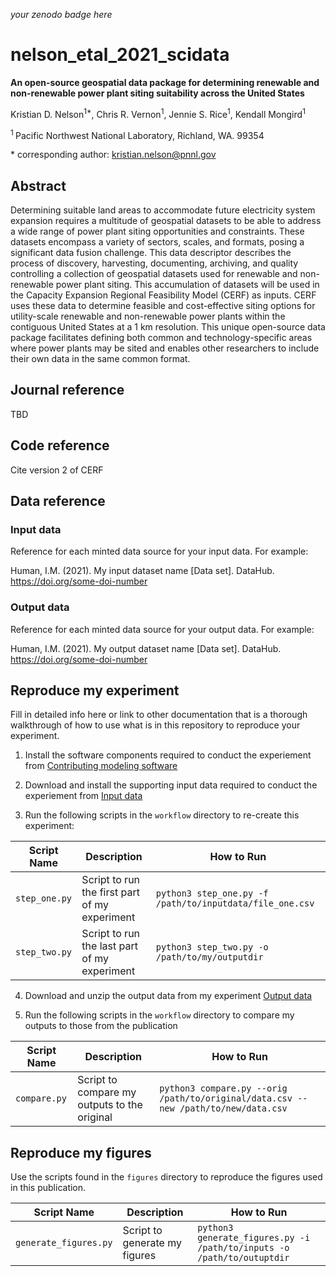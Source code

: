 _your zenodo badge here_

# nelson_etal_2021_scidata

**An open-source geospatial data package for determining renewable and non-renewable power plant siting suitability across the United States**

Kristian D. Nelson<sup>1\*</sup>, Chris R. Vernon<sup>1</sup>, Jennie S. Rice<sup>1</sup>, Kendall Mongird<sup>1</sup>

<sup>1 </sup> Pacific Northwest National Laboratory, Richland, WA. 99354

\* corresponding author:  kristian.nelson@pnnl.gov

## Abstract
Determining suitable land areas to accommodate future electricity system expansion requires a multitude of geospatial datasets to be able to address a wide range of power plant siting opportunities and constraints. These datasets encompass a variety of sectors, scales, and formats, posing a significant data fusion challenge.  This data descriptor describes the process of discovery, harvesting, documenting, archiving, and quality controlling a collection of geospatial datasets used for renewable and non-renewable power plant siting. This accumulation of datasets will be used in the Capacity Expansion Regional Feasibility Model (CERF) as inputs. CERF uses these data to determine feasible and cost-effective siting options for utility-scale renewable and non-renewable power plants within the contiguous United States at a 1 km resolution. This unique open-source data package facilitates defining both common and technology-specific areas where power plants may be sited and enables other researchers to include their own data in the same common format.

## Journal reference
TBD

## Code reference
Cite version 2 of CERF

## Data reference

### Input data
Reference for each minted data source for your input data.  For example:

Human, I.M. (2021). My input dataset name [Data set]. DataHub. https://doi.org/some-doi-number

### Output data
Reference for each minted data source for your output data.  For example:

Human, I.M. (2021). My output dataset name [Data set]. DataHub. https://doi.org/some-doi-number

## Reproduce my experiment
Fill in detailed info here or link to other documentation that is a thorough walkthrough of how to use what is in this repository to reproduce your experiment.


1. Install the software components required to conduct the experiement from [Contributing modeling software](#contributing-modeling-software)

2. Download and install the supporting input data required to conduct the experiement from [Input data](#input-data)

3. Run the following scripts in the `workflow` directory to re-create this experiment:

| Script Name | Description | How to Run |
| --- | --- | --- |
| `step_one.py` | Script to run the first part of my experiment | `python3 step_one.py -f /path/to/inputdata/file_one.csv` |
| `step_two.py` | Script to run the last part of my experiment | `python3 step_two.py -o /path/to/my/outputdir` |

4. Download and unzip the output data from my experiment [Output data](#output-data)

5. Run the following scripts in the `workflow` directory to compare my outputs to those from the publication

| Script Name | Description | How to Run |
| --- | --- | --- |
| `compare.py` | Script to compare my outputs to the original | `python3 compare.py --orig /path/to/original/data.csv --new /path/to/new/data.csv` |

## Reproduce my figures
Use the scripts found in the `figures` directory to reproduce the figures used in this publication.

| Script Name | Description | How to Run |
| --- | --- | --- |
| `generate_figures.py` | Script to generate my figures | `python3 generate_figures.py -i /path/to/inputs -o /path/to/outuptdir` |
